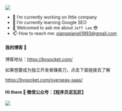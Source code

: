 <p><img src="https://gpvc.arturio.dev/JeffLi1993"></p> 

- 🔭 I’m currently working on little company
- 🌱 I’m currently learning Google SEO
- 💬 Welcomed to ask me about `Jeff Lee` 😎
- 📫 How to reach me: qiangqiangli1993@gmail.com

#### 我的博客 🌱

博客地址：https://bysocket.com/

如果想要成为独立开发者赚美刀，点击下面链接去了解

https://bysocket.com/overseas-saas/

#### Hi there 👋 微信公众号：【程序员泥瓦匠】

<p><img src="https://bysocket.com/images/wicn/bysocket.webp"></p> 
